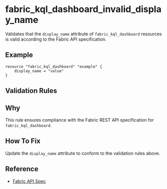 # fabric_kql_dashboard_invalid_display_name

Validates that the `display_name` attribute of `fabric_kql_dashboard` resources is valid according to the Fabric API specification.

## Example

```hcl
resource "fabric_kql_dashboard" "example" {
    display_name = "value"
}
```

## Validation Rules



## Why

This rule ensures compliance with the Fabric REST API specification for `fabric_kql_dashboard`.

## How To Fix

Update the `display_name` attribute to conform to the validation rules above.

## Reference

- [Fabric API Spec](https://github.com/microsoft/fabric-rest-api-specs/tree/main/kqlDashboard/definitions.json)
